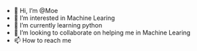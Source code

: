 - 👋 Hi, I’m @Moe
- 👀 I’m interested in Machine Learing
- 🌱 I’m currently learning python
- 💞️ I’m looking to collaborate on helping me in Machine Learing
- 📫 How to reach me 

<!---
Moe is a ✨ special ✨ repository because its `README.md` (this file) appears on your GitHub profile.
You can click the Preview link to take a look at your changes.
--->
